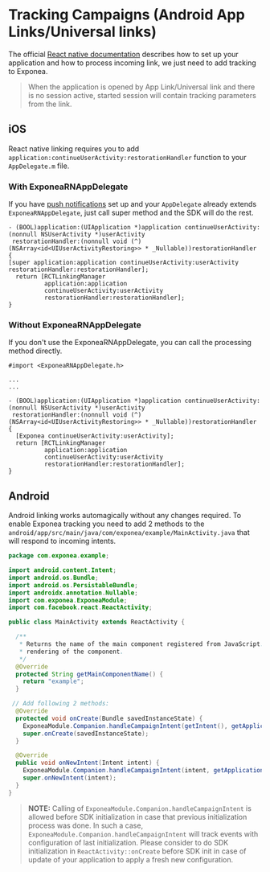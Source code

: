 # Tracking Campaigns (Android App Links/Universal links)
The official [React native documentation](https://reactnative.dev/docs/linking) describes how to set up your application and how to process incoming link, we just need to add tracking to Exponea.
> When the application is opened by App Link/Universal link and there is no session active, started session will contain tracking parameters from the link.

## iOS
React native linking requires you to add `application:continueUserActivity:restorationHandler` function to your `AppDelegate.m` file.

### With ExponeaRNAppDelegate
If you have [push notifications](./PUSH_IOS.md) set up and your `AppDelegate` already extends `ExponeaRNAppDelegate`, just call super method and the SDK will do the rest.
```objc
- (BOOL)application:(UIApplication *)application continueUserActivity:(nonnull NSUserActivity *)userActivity
 restorationHandler:(nonnull void (^)(NSArray<id<UIUserActivityRestoring>> * _Nullable))restorationHandler
{
[super application:application continueUserActivity:userActivity restorationHandler:restorationHandler];
  return [RCTLinkingManager
          application:application
          continueUserActivity:userActivity
          restorationHandler:restorationHandler];
}
```

### Without ExponeaRNAppDelegate
If you don't use the ExponeaRNAppDelegate, you can call the processing method directly.
```objc
#import <ExponeaRNAppDelegate.h>

...
...

- (BOOL)application:(UIApplication *)application continueUserActivity:(nonnull NSUserActivity *)userActivity
 restorationHandler:(nonnull void (^)(NSArray<id<UIUserActivityRestoring>> * _Nullable))restorationHandler
{
  [Exponea continueUserActivity:userActivity];
  return [RCTLinkingManager
          application:application
          continueUserActivity:userActivity
          restorationHandler:restorationHandler];
}
```

## Android
Android linking works automagically without any changes required. To enable Exponea tracking you need to add 2 methods to the `android/app/src/main/java/com/exponea/example/MainActivity.java` that will respond to incoming intents.
```java
package com.exponea.example;

import android.content.Intent;
import android.os.Bundle;
import android.os.PersistableBundle;
import androidx.annotation.Nullable;
import com.exponea.ExponeaModule;
import com.facebook.react.ReactActivity;

public class MainActivity extends ReactActivity {

  /**
   * Returns the name of the main component registered from JavaScript. This is used to schedule
   * rendering of the component.
   */
  @Override
  protected String getMainComponentName() {
    return "example";
  }

 // Add following 2 methods:
  @Override
  protected void onCreate(Bundle savedInstanceState) {
    ExponeaModule.Companion.handleCampaignIntent(getIntent(), getApplicationContext());
    super.onCreate(savedInstanceState);
  }

  @Override
  public void onNewIntent(Intent intent) {
    ExponeaModule.Companion.handleCampaignIntent(intent, getApplicationContext());
    super.onNewIntent(intent);
  }
}
```

> **NOTE:** Calling of `ExponeaModule.Companion.handleCampaignIntent` is allowed before SDK initialization in case that previous initialization process was done. In such a case, `ExponeaModule.Companion.handleCampaignIntent` will track events with configuration of last initialization. Please consider to do SDK initialization in `ReactActivity::onCreate` before SDK init in case of update of your application to apply a fresh new configuration.
